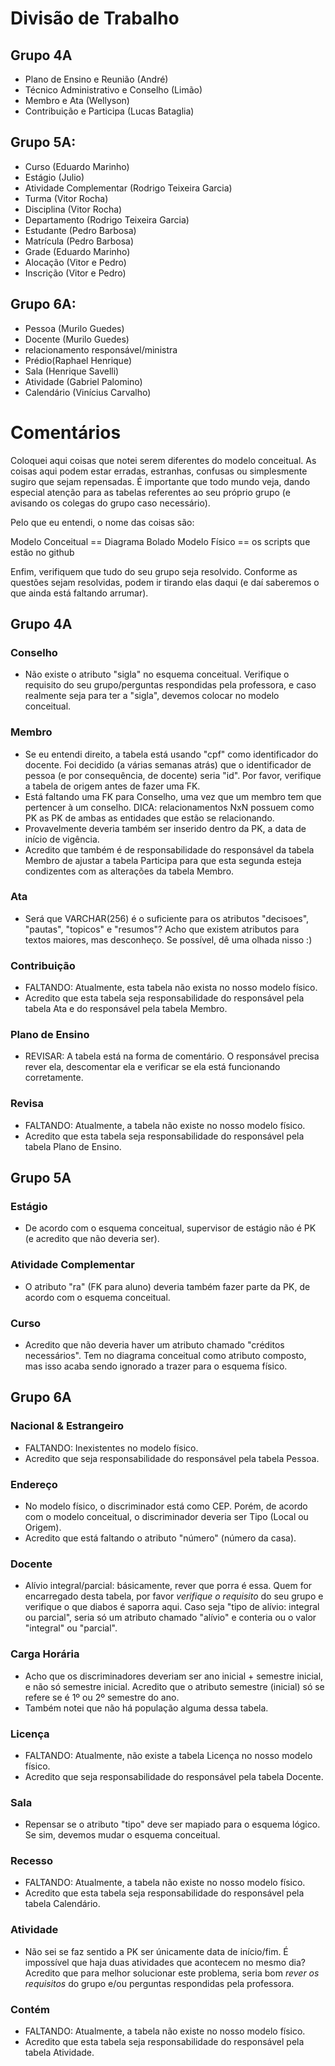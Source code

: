 # Divisão de Trabalho


## Grupo 4A

- Plano de Ensino e Reunião (André)
- Técnico Administrativo e Conselho (Limão)
- Membro e Ata (Wellyson)
- Contribuição e Participa (Lucas Bataglia)


## Grupo 5A:
	
- Curso (Eduardo Marinho)
- Estágio (Julio)
- Atividade Complementar (Rodrigo Teixeira Garcia)
- Turma (Vitor Rocha)
- Disciplina (Vitor Rocha)
- Departamento (Rodrigo Teixeira Garcia)
- Estudante (Pedro Barbosa)
- Matrícula (Pedro Barbosa)
- Grade (Eduardo Marinho)
- Alocação (Vitor e Pedro)
- Inscrição (Vitor e Pedro)


## Grupo 6A:

- Pessoa (Murilo Guedes)
- Docente (Murilo Guedes) 
- relacionamento responsável/ministra
- Prédio(Raphael Henrique)
- Sala (Henrique Savelli)
- Atividade (Gabriel Palomino)
- Calendário (Vinícius Carvalho)

# Comentários

Coloquei aqui coisas que notei serem diferentes do modelo conceitual. As coisas aqui podem estar erradas, estranhas, confusas ou simplesmente sugiro que sejam repensadas. É importante que todo mundo veja, dando especial atenção para as tabelas referentes ao seu próprio grupo (e avisando os colegas do grupo caso necessário).

Pelo que eu entendi, o nome das coisas são:

Modelo Conceitual == Diagrama Bolado
Modelo Físico == os scripts que estão no github

Enfim, verifiquem que tudo do seu grupo seja resolvido. Conforme as questões sejam resolvidas, podem ir tirando elas daqui (e daí saberemos o que ainda está faltando arrumar).

## Grupo 4A

### Conselho

- Não existe o atributo "sigla" no esquema conceitual. Verifique o requisito do seu grupo/perguntas respondidas pela professora, e caso realmente seja para ter a "sigla", devemos colocar no modelo conceitual.

### Membro

- Se eu entendi direito, a tabela está usando "cpf" como identificador do docente. Foi decidido (a várias semanas atrás) que o identificador de pessoa (e por consequência, de docente) seria "id". Por favor, verifique a tabela de origem antes de fazer uma FK.
- Está faltando uma FK para Conselho, uma vez que um membro tem que pertencer à um conselho. DICA: relacionamentos NxN possuem como PK as PK de ambas as entidades que estão se relacionando.
- Provavelmente deveria também ser inserido dentro da PK, a data de início de vigência.
- Acredito que também é de responsabilidade do responsável da tabela Membro de ajustar a tabela Participa para que esta segunda esteja condizentes com as alterações da tabela Membro.

### Ata

- Será que VARCHAR(256) é o suficiente para os atributos "decisoes", "pautas", "topicos" e "resumos"? Acho que existem atributos para textos maiores, mas desconheço. Se possível, dê uma olhada nisso :)

### Contribuição

- FALTANDO: Atualmente, esta tabela não exista no nosso modelo físico.
- Acredito que esta tabela seja responsabilidade do responsável pela tabela Ata e do responsável pela tabela Membro.

### Plano de Ensino

- REVISAR: A tabela está na forma de comentário. O responsável precisa rever ela, descomentar ela e verificar se ela está funcionando corretamente.

### Revisa

- FALTANDO: Atualmente, a tabela não existe no nosso modelo físico.
- Acredito que esta tabela seja responsabilidade do responsável pela tabela Plano de Ensino.

## Grupo 5A

### Estágio

- De acordo com o esquema conceitual, supervisor de estágio não é PK (e acredito que não deveria ser).

### Atividade Complementar

- O atributo "ra" (FK para aluno) deveria também fazer parte da PK, de acordo com o esquema conceitual.

### Curso

- Acredito que não deveria haver um atributo chamado "créditos necessários". Tem no diagrama conceitual como atributo composto, mas isso acaba sendo ignorado a trazer para o esquema físico.

## Grupo 6A

### Nacional & Estrangeiro

- FALTANDO: Inexistentes no modelo físico.
- Acredito que seja responsabilidade do responsável pela tabela Pessoa.

### Endereço

- No modelo físico, o discriminador está como CEP. Porém, de acordo com o modelo conceitual, o discriminador deveria ser Tipo (Local ou Origem).
- Acredito que está faltando o atributo "número" (número da casa).

### Docente

- Alívio integral/parcial: básicamente, rever que porra é essa. Quem for encarregado desta tabela, por favor _verifique o requisito_ do seu grupo e verifique o que diabos é saporra aqui. Caso seja "tipo de alívio: integral ou parcial", seria só um atributo chamado "alívio" e conteria ou o valor "integral" ou "parcial".

### Carga Horária

- Acho que os discriminadores deveriam ser ano inicial + semestre inicial, e não só semestre inicial. Acredito que o atributo semestre (inicial) só se refere se é 1º ou 2º semestre do ano.
- Também notei que não há população alguma dessa tabela.

### Licença

- FALTANDO: Atualmente, não existe a tabela Licença no nosso modelo físico.
- Acredito que seja responsabilidade do responsável pela tabela Docente.

### Sala

- Repensar se o atributo "tipo" deve ser mapiado para o esquema lógico. Se sim, devemos mudar o esquema conceitual.

### Recesso

- FALTANDO: Atualmente, a tabela não existe no nosso modelo físico.
- Acredito que esta tabela seja responsabilidade do responsável pela tabela Calendário.

### Atividade

- Não sei se faz sentido a PK ser únicamente data de início/fim. É impossível que haja duas atividades que acontecem no mesmo dia? Acredito que para melhor solucionar este problema, seria bom _rever os requisitos_ do grupo e/ou perguntas respondidas pela professora.

### Contém

- FALTANDO: Atualmente, a tabela não existe no nosso modelo físico.
- Acredito que esta tabela seja responsabilidade do responsável pela tabela Atividade.
